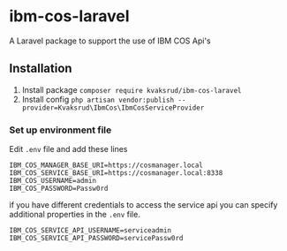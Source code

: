 # ibm-cos-laravel
 A Laravel package to support the use of IBM COS Api's

## Installation
1. Install package ``composer require kvaksrud/ibm-cos-laravel``
2. Install config ``php artisan vendor:publish --provider=Kvaksrud\IbmCos\IbmCosServiceProvider``

### Set up environment file
Edit ``.env`` file and add these lines
```
IBM_COS_MANAGER_BASE_URI=https://cosmanager.local
IBM_COS_SERVICE_BASE_URI=https://cosmanager.local:8338
IBM_COS_USERNAME=admin
IBM_COS_PASSWORD=Passw0rd
```

if you have different credentials to access the service api you can specify additional properties in the ``.env`` file.
```
IBM_COS_SERVICE_API_USERNAME=serviceadmin
IBM_COS_SERVICE_API_PASSWORD=servicePassw0rd
```
